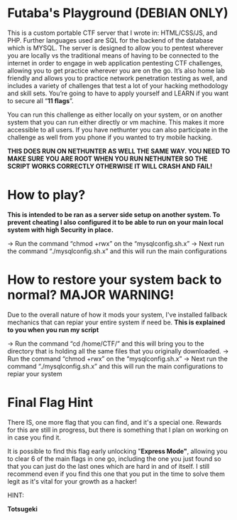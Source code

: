 # Futaba's Playground (DEBIAN ONLY)

This is a custom portable CTF server that I wrote in: HTML/CSS/JS, and PHP. Further languages used are SQL for the backend of the database which is MYSQL. The server is designed to allow you to pentest wherever you are locally vs the traditional means of having to be connected to the internet in order to engage in web application pentesting CTF challenges, allowing you to get practice wherever you are on the go. It’s also home lab friendly and allows you to practice network penetration testing as well, and includes a variety of challenges that test a lot of your hacking methodology and skill sets. You’re going to have to apply yourself and LEARN if you want to secure all “**11 flags**”.

You can run this challenge as either locally on your system, or on another system that you can run either directly or vm machine. This makes it more accessible to all users. 
If you have nethunter you can also participate in the challenge as well from you phone if you wanted to try mobile hacking.  

**THIS DOES RUN ON NETHUNTER AS WELL THE SAME WAY. YOU NEED TO MAKE SURE YOU ARE ROOT WHEN YOU RUN NETHUNTER SO THE SCRIPT WORKS CORRECTLY OTHERWISE IT WILL CRASH AND FAIL!**

# How to play? 

**This is intended to be ran as a server side setup on another system. To prevent cheating I also configured it to be able to run on your main local system with high Security in place.**

-> Run the command “chmod +rwx” on the “mysqlconfig.sh.x”
-> Next run the command “./mysqlconfig.sh.x” and this will run the main configurations 

# How to restore your system back to normal? MAJOR WARNING! 

Due to the overall nature of how it mods your system, I've installed fallback mechanics that can repiar your entire system if need be. **This is explained to you when you run my script**

-> Run the command “cd /home/CTF/” and this will bring you to the directory that is holding all the same files that you originally downloaded. 
-> Run the command “chmod +rwx” on the “mysqlconfig.sh.x”
-> Next run the command “./mysqlconfig.sh.x” and this will run the main configurations to repiar your system

# Final Flag Hint

There IS, one more flag that you can find, and it's a special one. Rewards for this are still in progress, but there is something that I plan on working on in case you find it. 

It is possible to find this flag early unlocking "**Express Mode"**, allowing you to clear 6 of the main flags in one go, including the one you just found so that you can just do the last ones which are hard in and of itself. I still recommend even if you find this one that you put in the time to solve them legit as it's vital for your growth as a hacker! 

HINT:

**Totsugeki**
